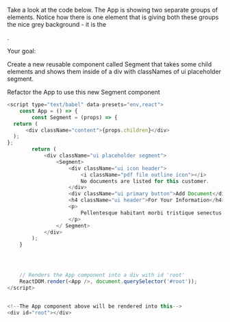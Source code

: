 Take a look at the code below. The App is showing two separate groups of elements. Notice how there is one element that is giving both these groups the nice grey background - it is the <div className="ui placeholder segment"></div> .

Your goal:

Create a new reusable component called Segment that takes some child elements and shows them inside of a div with classNames of ui placeholder segment.

Refactor the App to use this new Segment component

```javascript
<script type="text/babel" data-presets="env,react">
    const App = () => {
        const Segment = (props) => {
  return (
      <div className="content">{props.children}</div>
  );
};
        return (
            <div className="ui placeholder segment">
                <Segment>
                    <div className="ui icon header">
                        <i className="pdf file outline icon"></i>
                        No documents are listed for this customer.
                    </div>
                    <div className="ui primary button">Add Document</div>
                    <h4 className="ui header">For Your Information</h4>
                    <p>
                        Pellentesque habitant morbi tristique senectus et netus et malesuada fames ac turpis egestas. Vestibulum tortor quam, feugiat vitae, ultricies eget, tempor sit amet, ante. Donec eu libero sit amet quam egestas semper. Aenean ultricies mi vitae est. Mauris placerat eleifend leo.
                    </p>
                </ Segment>
            </div>
        );
    }




    // Renders the App component into a div with id 'root'
    ReactDOM.render(<App />, document.querySelector('#root'));
</script>


<!--The App component above will be rendered into this-->
<div id="root"></div>
```
